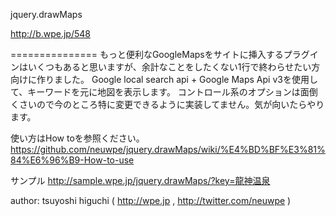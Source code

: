 jquery.drawMaps

http://b.wpe.jp/548

===============
もっと便利なGoogleMapsをサイトに挿入するプラグインはいくつもあると思いますが、余計なことをしたくない1行で終わらせたい方向けに作りました。
Google local search api + Google Maps Api v3を使用して、キーワードを元に地図を表示します。
コントロール系のオプションは面倒くさいので今のところ特に変更できるように実装してません。気が向いたらやります。

使い方はHow toを参照ください。
https://github.com/neuwpe/jquery.drawMaps/wiki/%E4%BD%BF%E3%81%84%E6%96%B9-How-to-use

サンプル
http://sample.wpe.jp/jquery.drawMaps/?key=龍神温泉


author: tsuyoshi higuchi ( http://wpe.jp , http://twitter.com/neuwpe )